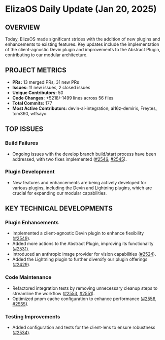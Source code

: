 # ElizaOS Daily Update (Jan 20, 2025)

## OVERVIEW 
Today, ElizaOS made significant strides with the addition of new plugins and enhancements to existing features. Key updates include the implementation of the client-agnostic Devin plugin and improvements to the Abstract Plugin, contributing to our modular architecture.

## PROJECT METRICS
- **PRs:** 13 merged PRs, 31 new PRs
- **Issues:** 11 new issues, 2 closed issues
- **Unique Contributors:** 50
- **Code Changes:** +5218/-1499 lines across 56 files
- **Total Commits:** 177
- **Most Active Contributors:** devin-ai-integration, ai16z-demirix, Freytes, tcm390, wtfsayo

## TOP ISSUES
### Build Failures
- Ongoing issues with the develop branch build/start process have been addressed, with two fixes implemented ([#2546](https://github.com/elizaos/eliza/issues/2546), [#2545](https://github.com/elizaos/eliza/issues/2545)).

### Plugin Development
- New features and enhancements are being actively developed for various plugins, including the Devin and Lightning plugins, which are crucial for expanding our modular capabilities.

## KEY TECHNICAL DEVELOPMENTS
### Plugin Enhancements
- Implemented a client-agnostic Devin plugin to enhance flexibility ([#2549](https://github.com/elizaos/eliza/pull/2549)).
- Added more actions to the Abstract Plugin, improving its functionality ([#2531](https://github.com/elizaos/eliza/pull/2531)).
- Introduced an anthropic image provider for vision capabilities ([#2524](https://github.com/elizaos/eliza/pull/2524)).
- Added the Lightning plugin to further diversify our plugin offerings ([#2429](https://github.com/elizaos/eliza/pull/2429)).

### Code Maintenance
- Refactored integration tests by removing unnecessary cleanup steps to streamline the workflow ([#2553](https://github.com/elizaos/eliza/pull/2553), [#2551](https://github.com/elizaos/eliza/pull/2551)).
- Optimized pnpm cache configuration to enhance performance ([#2556](https://github.com/elizaos/eliza/pull/2556), [#2555](https://github.com/elizaos/eliza/pull/2555)).

### Testing Improvements
- Added configuration and tests for the client-lens to ensure robustness ([#2534](https://github.com/elizaos/eliza/pull/2534)).
